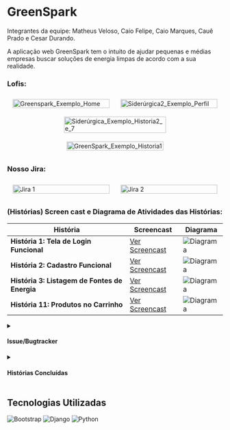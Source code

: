 # GreenSpark

Integrantes da equipe: Matheus Veloso, Caio Felipe, Caio Marques, Cauê Prado e Cesar Durando.

A aplicação web GreenSpark tem o intuito de ajudar pequenas e médias empresas buscar soluções de energia limpas de acordo com a sua realidade.


<h3>Lofis:</h3>

<div style="display: flex; flex-wrap: wrap; justify-content: space-around;">
  <div style="flex-basis: 45%; margin: 10px;">
    <img src="https://github.com/user-attachments/assets/641f01e4-d066-4ab1-ae4b-2c990d576f2c" alt="Greenspark_Exemplo_Home" width="100%">
  </div>
  <div style="flex-basis: 45%; margin: 10px;">
    <img src="https://github.com/user-attachments/assets/7521c25c-b998-4ab4-bec5-fd6a0c6341fb" alt="Siderúrgica2_Exemplo_Perfil" width="100%">
  </div>
</div>

<div style="display: flex; flex-wrap: wrap; justify-content: space-around;">
  <div style="flex-basis: 45%; margin: 10px;">
    <img src="https://github.com/user-attachments/assets/1e873bbf-e7d1-4e6f-b750-a4de3507ec9b" alt="Siderúrgica_Exemplo_Historia2_e_7" width="100%">
  </div>
  <div style="flex-basis: 45%; margin: 10px;">
    <img src="https://github.com/user-attachments/assets/f559d0dd-6d31-4d48-acb7-8793c700d635" alt="GreenSpark_Exemplo_Historia1" width="100%">
  </div>
</div>






<h3>Nosso Jira:</h3>

<div style="display: flex; flex-wrap: wrap; justify-content: space-around;">
  <div style="flex-basis: 45%; margin: 10px;">
    <img src="https://github.com/user-attachments/assets/49a6d821-e430-4dea-b91b-1cbf33abdbb9" alt="Jira 1" width="100%">
  </div>
  <div style="flex-basis: 45%; margin: 10px;">
    <img src="https://github.com/user-attachments/assets/04602599-1825-4874-99f3-0db1d9b37f23" alt="Jira 2" width="100%">
  </div>
</div>



### (Histórias) Screen cast e Diagrama de Atividades das Histórias:

| História | Screencast | Diagrama |
|----------|------------|----------|
| **História 1: Tela de Login Funcional** | [Ver Screencast](https://drive.google.com/file/d/1sCEVt-vEi_UMsCt4lU1kxw7uWTg4Evq6/view?usp=drive_link) | ![Diagrama](https://github.com/user-attachments/assets/596ccf51-4467-46e6-bdcb-6d97ebdc82cb) |
| **História 2: Cadastro Funcional** | [Ver Screencast](https://drive.google.com/file/d/1sjEMFm_6Zg09T5hWCSQZZCBc-92UatUn/view?usp=drive_link) | ![Diagrama](https://github.com/user-attachments/assets/e60f4dc9-af70-47d0-8859-41b7b27f20ee) |
| **História 3: Listagem de Fontes de Energia** | [Ver Screencast](https://drive.google.com/file/d/1GB_mFc5NdF07eyWaOwYuWfq-manc5yRO/view?usp=drive_link) | ![Diagrama](https://github.com/user-attachments/assets/563f9fbe-e2e1-45b5-8063-bba5d7601c6a) |
| **História 11: Produtos no Carrinho** | [Ver Screencast](https://drive.google.com/file/d/1qlnCQuc0bz3P7va1026VLQxK13-RLrab/view?usp=drive_link) | ![Diagrama](https://github.com/user-attachments/assets/a885ec0a-5e9e-46e9-b43f-9662dd73d87c) |




<details>
  <summary><h4>Issue/Bugtracker<h4></summary>
  <ul>
    <li>Após clicar o botão da cadastro a tela de Usuário Cadastrado aparece mesmo sem ter colocado as informações e registrado de fato. (resolvido)</li>
    <li>Após o login do usuário, não leva a nenhuma tela (Resolvido)</li>
    <li>Informação de cadastrado com sucesso sem sentido (Resolvido)</li>
  </ul>
</details>

<details>
  <summary><h4>Histórias Concluídas<h4></summary>
  <ul>
    <li>Como Usuário quero uma Tela de Login Funcional</li>
    <li>Como Usuário quero uma Tela de Cadastro Funcional</li>
    <li>Como Usuário quero uma Listagem das Fontes de Energia e o seus Preços</li>
    <li>Como usuário quero colocar e retirar produtos do carrinho</li>
  </ul>
</details>


## Tecnologias Utilizadas

<p>
  <img src="https://img.shields.io/badge/Bootstrap-563D7C?style=for-the-badge&logo=bootstrap&logoColor=white" alt="Bootstrap" />
  <img src="https://img.shields.io/badge/Django-092E20?style=for-the-badge&logo=django&logoColor=white" alt="Django" />
  <img src="https://img.shields.io/badge/Python-3776AB?style=for-the-badge&logo=python&logoColor=white" alt="Python" />
</p>

















